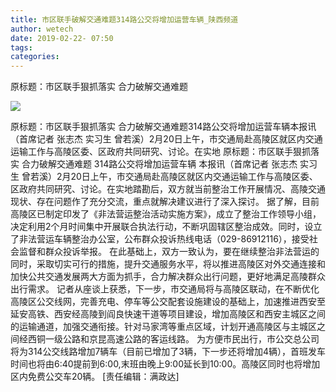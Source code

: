 ```yaml
---
title: 市区联手破解交通难题314路公交将增加运营车辆_陕西频道
author: wetech
date: 2019-02-22- 07:50
tags: 
categories: 
---
```

原标题：市区联手狠抓落实 合力破解交通难题
<!-- more -->
                
<img align="center" border="0" src="http://p2.ifengimg.com/a/2016/0810/204c433878d5cf9size1_w16_h16.png" />
                
            
原标题：市区联手狠抓落实 合力破解交通难题314路公交将增加运营车辆本报讯（首席记者 张志杰 实习生 曾若溪）2月20日上午，市交通局赴高陵区就区内交通运输工作与高陵区委、区政府共同研究、讨论。在实地
原标题：市区联手狠抓落实 合力破解交通难题
314路公交将增加运营车辆
本报讯（首席记者 张志杰 实习生 曾若溪）2月20日上午，市交通局赴高陵区就区内交通运输工作与高陵区委、区政府共同研究、讨论。在实地踏勘后，双方就当前整治工作开展情况、高陵交通现状、存在问题作了充分交流，重点就解决建议进行了深入探讨。
据了解，目前高陵区已制定印发了《非法营运整治活动实施方案》，成立了整治工作领导小组，决定利用2个月时间集中开展联合执法行动，不断巩固辖区整治成效。同时，设立了非法营运车辆整治办公室，公布群众投诉热线电话（029-86912116），接受社会监督和群众投诉举报。
在此基础上，双方一致认为，要在继续整治非法营运的同时，采取切实可行的措施，提升交通服务水平，将以推进高陵区对外交通连接和加快公共交通发展两大方面为抓手，合力解决群众出行问题，更好地满足高陵群众出行需求。
记者从座谈上获悉，下一步，市交通局将与高陵区联动，在不断优化高陵区公交线网，完善充电、停车等公交配套设施建设的基础上，加速推进西安至延安高铁、西安经高陵到阎良快速干道等项目建设，增加高陵区和西安主城区之间的运输通道，加强交通衔接。针对马家湾等重点区域，计划开通高陵区与主城区之间经西铜一级公路和京昆高速公路的客运线路。
为方便市民出行，市公交总公司将为314公交线路增加7辆车（目前已增加了3辆，下一步还将增加4辆），首班发车时间也将由6:40提前到6:00,末班由晚上9:00延长到10:00。高陵区同时也将增加区内免费公交车20辆。
[责任编辑：满政达]
            
